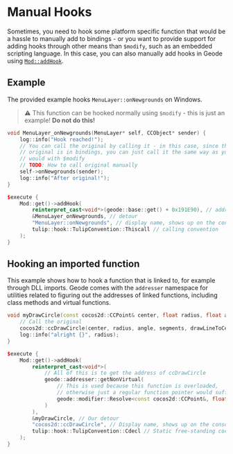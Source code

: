 # Manual Hooks

Sometimes, you need to hook some platform specific function that would be a hassle to manually add to bindings - or you want to provide support for adding hooks through other means than `$modify`, such as an embedded scripting language. In this case, you can also manually add hooks in Geode using [`Mod::addHook`](/classes/geode/Mod#addHook).

## Example

The provided example hooks `MenuLayer::onNewgrounds` on Windows.

> :warning: This function can be hooked normally using `$modify` - this is just an example! **Do not do this!**

```cpp
void MenuLayer_onNewgrounds(MenuLayer* self, CCObject* sender) {
    log::info("Hook reached!");
    // You can call the original by calling it - in this case, since the 
    // original is in bindings, you can just call it the same way as you 
    // would with $modify
    // TODO: How to call original manually
    self->onNewgrounds(sender);
    log::info("After original!");
}

$execute {
    Mod::get()->addHook(
        reinterpret_cast<void*>(geode::base::get() + 0x191E90), // address
        &MenuLayer_onNewgrounds, // detour
        "MenuLayer::onNewgrounds", // display name, shows up on the console
        tulip::hook::TulipConvention::Thiscall // calling convention
    );
}
```

## Hooking an imported function

This example shows how to hook a function that is linked to, for example through DLL imports. Geode comes with the `addresser` namespace for utilities related to figuring out the addresses of linked functions, including class methods and virtual functions.

```cpp
void myDrawCircle(const cocos2d::CCPoint& center, float radius, float angle, unsigned int segments, bool drawLineToCenter) {
    // Call the original
    cocos2d::ccDrawCircle(center, radius, angle, segments, drawLineToCenter);
    log::info("alright {}", radius);
}

$execute {
    Mod::get()->addHook(
        reinterpret_cast<void*>(
            // All of this is to get the address of ccDrawCircle
            geode::addresser::getNonVirtual(
                // This is used because this function is overloaded,
                // otherwise just a regular function pointer would suffice (&foobar)
                geode::modifier::Resolve<const cocos2d::CCPoint&, float, float, unsigned int, bool>::func(&cocos2d::ccDrawCircle)
            )
        ),
        &myDrawCircle, // Our detour
        "cocos2d::ccDrawCircle", // Display name, shows up on the console
        tulip::hook::TulipConvention::Cdecl // Static free-standing cocos2d functions are cdecl
    );
}
```
